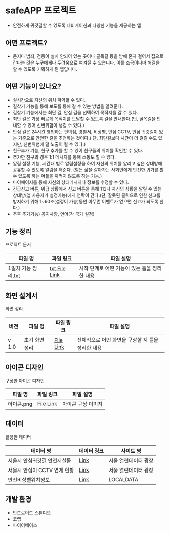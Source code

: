 # safeAPP 프로젝트
- 안전하게 귀갓길할 수 있도록 네비게이션과 다양한 기능을 제공하는 앱


## 어떤 프로젝트?
-  묻지마 범죄, 전등이 설치 안되어 있는 곳이나 골목길 등을 밤에 혼자 걸어서 집으로 간다는 것은 누구에게나 두려움으로 여겨질 수 있습니다. 이를 조금이나마 해결을 할 수 있도록 기획하게 된 앱입니다.

## 어떤 기능이 있나요?
- 실시간으로 자신의 위치 파악할 수 있다.
- 길찾기 기능을 통해 보도를 통해 갈 수 있는 방법을 알려준다.
- 길찾기 기능에서는 최단 길, 안심 길을 선택하여 목적지를 갈 수 있다.
- 최단 길은 가장 빠르게 목적지를 도달할 수 있도록 길을 안내한다.(단, 골목길을 안내할 수 있어 신변위험이 생길 수 있다.)
- 안심 길은 24시간 영업하는 편의점, 경찰서, 비상벨, 안심 CCTV, 안심 귀갓길이 있는 기준으로 안전한 길을 추천하는 것이다.( 단, 최단길보다 시간이 더 걸릴 수도 있지만, 신변위험에 덜 노출이 될 수 있다.)
- 친구추가 기능, 친구 추가를 할 수 있어 친구들의 위치를 확인할 수 있다.
- 추가한 친구의 경우 1:1 메시지를 통해 소통도 할 수 있다.
- 알림 설정 기능, 시간대 별로 알림설정을 하여 자신의 위치를 알리고 싶은 상대방에 공유할 수 있도록 알림을 해준다. (힘든 삶을 살아가는 사회인에게 안전한 귀가를 할 수 있도록 하는 어플을 까먹지 않도록 하는 기능.)
- 마이페이지를 통해 자신의 상태메시지나 정보를 수정할 수 있다.
- 긴급신고 버튼, 위급 상황에서 신고 버튼을 통해 112나 자신의 상황을 알릴 수 있는 상대방(앱 사용자가 설정가능)에게 연락이 간다.(단, 잘못된 클릭으로 인한 신고를 방지하기 위해 1~60초(설정이 가능)동안 아무런 이벤트가 없으면 신고가 되도록 한다.)
- 추후 추가기능) 공지사항, 언어(각 국가 설정)


## 기능 정리

프로젝트 문서

| 파일 명 | 파일 링크 | 파일 설명 |
| ------ | ------ | ------ |
| 1일차 기능 정리.txt | [txt File Link](https://github.com/L-LIFE/safeAPP/blob/66d999873a7085e99056956d4adf17abb69f858b/Documents/1%EC%9D%BC%EC%B0%A8%20%EA%B8%B0%EB%8A%A5%20%EC%A0%95%EB%A6%AC.txt) | 시작 단계로 어떤 기능이 있는 틀을 정리한 내용 |

## 화면 설계서

화면 정리 

| 버전 | 파일 명 | 파일 링크 | 파일 설명 |
| ------ | ------ | ------ | ------ |
| v 1.0 | 초기 화면 정리 | [File Link](https://github.com/L-LIFE/safeAPP/blob/632a1ff4520db4d77d5f416c9618c4a274cca9fb/Documents/v1.0%202024.02.20.show) | 전체적으로 어떤 화면을 구상할 지 틀을 정리한 내용 |

## 아이콘 디자인

구상한 아이콘 디자인

| 파일 명 | 파일 링크 | 파일 설명 |
| ------ | ------ | ------ |
| 아이콘.png | [File Link](https://github.com/L-LIFE/safeAPP/blob/f2437d9c49d4e4495ed0daece111a4f4403f1813/Documents/%EC%95%84%EC%9D%B4%EC%BD%98.png) | 아이콘 구상 이미지 |

## 데이터  
  
활용한 데이터 
  
| 데이터 명 | 데이터 링크 | 사이트 명 |
| ------ | ------ | ------ |
| 서울시 안심귀갓길 안전시설물 | [Link](http://data.seoul.go.kr/dataList/OA-21696/S/1/datasetView.do) | 서울 열린데이터 광장 |
| 서울시 안심이 CCTV 연계 현황 | [Link](http://data.seoul.go.kr/dataList/OA-20923/S/1/datasetView.do) | 서울 열린데이터 광장 |
| 안전비상벨위치정보 | [Link](http://data.seoul.go.kr/dataList/OA-20923/S/1/datasetView.do) | LOCALDATA |

## 개발 환경
- 안드로이드 스튜디오
- 코랩
- 파이어베이스














